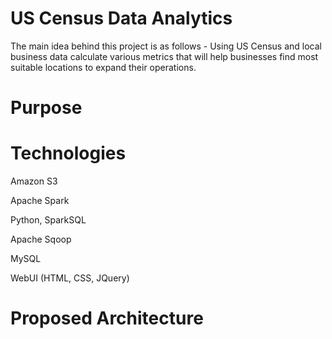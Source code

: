 # US Census Data Analytics
The main idea behind this project is as follows -
Using US Census and local business data calculate various metrics that will help businesses find most suitable locations to expand their operations. 

# Purpose


# Technologies 
Amazon S3

Apache Spark

Python, SparkSQL

Apache Sqoop

MySQL

WebUI (HTML, CSS, JQuery)

# Proposed Architecture
